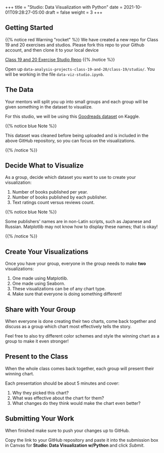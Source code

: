 +++
title = "Studio: Data Visualization with Python"
date = 2021-10-01T09:28:27-05:00
draft = false
weight = 3
+++

## Getting Started

{{% notice red Warning "rocket" %}}
We have created a new repo for Class 19 and 20 exercises and studios. 
Please fork this repo to your Github account, and then clone it to your local device

[Class 19 and 20 Exercise Studio Repo](https://github.com/LaunchCodeEducation/data-analysis-projects-class-19-and-20)
{{% /notice %}}

Open up `data-analysis-projects-class-19-and-20/class-19/studio/`. You will be working in the file `data-viz-studio.ipynb`.

## The Data

Your mentors will split you up into small groups and each group will be given something in the dataset to visualize. 

For this studio, we will be using this [Goodreads dataset](https://www.kaggle.com/datasets/jealousleopard/goodreadsbooks) on Kaggle. 

{{% notice blue Note %}}

This dataset was cleaned before being uploaded and is included in the above GitHub repository, so you can focus on the visualizations. 

{{% /notice %}}

## Decide What to Visualize

As a group, decide which dataset you want to use to create your visualization:

1. Number of books published per year.
1. Number of books published by each publisher.
1. Text ratings count versus reviews count.
 
{{% notice blue Note %}}

Some publishers' names are in non-Latin scripts, such as Japanese and Russian. Matplotlib may not know how to display these names; that is okay!

{{% /notice %}}

## Create Your Visualizations

Once you have your group, everyone in the group needs to make **two** visualizations:

1. One made using Matplotlib.
1. One made using Seaborn.
1. These visualizations can be of any chart type.
1. Make sure that everyone is doing something different! 

## Share with Your Group

When everyone is done creating their two charts, come back together and discuss as a group which chart most effectively tells the story.

Feel free to also try different color schemes and style the winning chart as a group to make it even stronger!

## Present to the Class

When the whole class comes back together, each group will present their winning chart.

Each presentation should be about 5 minutes and cover:

1. Why they picked this chart?
1. What was effective about the chart for them?
1. What changes do they think would make the chart even better?

## Submitting Your Work

When finished make sure to push your changes up to GitHub. 

Copy the link to your GitHub repository and paste it into the submission box in Canvas for **Studio: Data Visualization w/Python** and click *Submit*.
